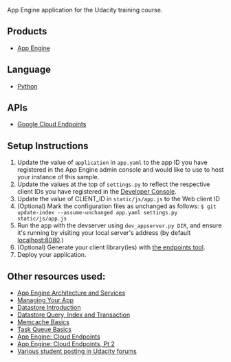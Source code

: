 App Engine application for the Udacity training course.

## Products
- [App Engine][1]

## Language
- [Python][2]

## APIs
- [Google Cloud Endpoints][3]

## Setup Instructions
1. Update the value of `application` in `app.yaml` to the app ID you
   have registered in the App Engine admin console and would like to use to host
   your instance of this sample.
1. Update the values at the top of `settings.py` to
   reflect the respective client IDs you have registered in the
   [Developer Console][4].
1. Update the value of CLIENT_ID in `static/js/app.js` to the Web client ID
1. (Optional) Mark the configuration files as unchanged as follows:
   `$ git update-index --assume-unchanged app.yaml settings.py static/js/app.js`
1. Run the app with the devserver using `dev_appserver.py DIR`, and ensure it's running by visiting your local server's address (by default [localhost:8080][5].)
1. (Optional) Generate your client library(ies) with [the endpoints tool][6].
1. Deploy your application.

## Other resources used:

* [App Engine Architecture and Services][7]
* [Managing Your App][8]
* [Datastore Introduction][10]
* [Datastore Query, Index and Transaction][11]
* [Memcache Basics][12]
* [Task Queue Basics][13]
* [App Engine: Cloud Endpoints][14]
* [App Engine: Cloud Endpoints, Pt 2][15]
* [Various student posting in Udacity forums][16]

[1]: https://developers.google.com/appengine
[2]: http://python.org
[3]: https://developers.google.com/appengine/docs/python/endpoints/
[4]: https://console.developers.google.com/
[5]: https://localhost:8080/
[6]: https://developers.google.com/appengine/docs/python/endpoints/endpoints_tool
[7]: https://www.youtube.com/watch?v=QJp6hmASstQ
[8]: https://www.youtube.com/watch?v=hQLSoIAC-lk
[10]: https://www.youtube.com/watch?v=fQazhzcC-rg
[11]: https://www.youtube.com/watch?v=d4CiMWy0J70
[12]: https://www.youtube.com/watch?v=TGl81wr8lz8
[13]: https://www.youtube.com/watch?v=22n06z0rq4c
[14]: https://www.youtube.com/watch?v=uy0tP6_kWJ4
[15]: https://www.youtube.com/watch?v=9wNRUd9E1jM
[16]: https://discussions.udacity.com/c/nd004-p4-conference-organization-app


